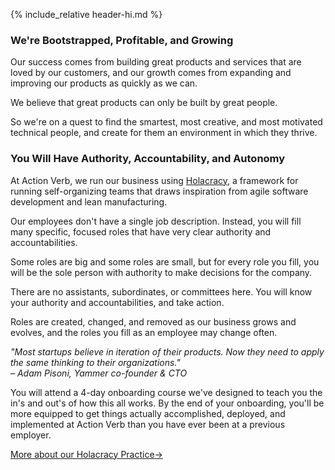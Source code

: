 {% include_relative header-hi.md %}

### We're Bootstrapped, Profitable, and Growing

Our success comes from building great products and services that are
loved by our customers, and our growth comes from expanding and
improving our products as quickly as we can.

We believe that great products can only be built by great people.

So we're on a quest to find the smartest, most creative, and most
motivated technical people, and create for them an environment in which
they thrive.


### You Will Have Authority, Accountability, and Autonomy

At Action Verb, we run our business using <a href="http://www.holacracy.org/" target="_blank">Holacracy</a>, a
framework for running self-organizing teams that draws
inspiration from agile software development and lean manufacturing.

Our employees don't have a single job description. Instead, you will fill
many specific, focused roles that have very clear authority and accountabilities.

Some roles are big and some roles are small, but for every role you
fill, you will be the sole person with authority to make decisions for
the company.

There are no assistants, subordinates, or committees here.  You will
know your authority and accountabilities, and take action.

Roles are created, changed, and removed as our business grows and
evolves, and the roles you fill as an employee may change often.

*&quot;Most startups believe in iteration of their
products. Now they need to apply the same thinking to their
organizations.&quot;<br />&ndash; Adam Pisoni, Yammer co-founder & CTO*

You will attend a 4-day onboarding course we've designed to teach you the
in's and out's of how this all works.  By the end of your onboarding,
you'll be more equipped to get things actually accomplished, deployed,
and implemented at Action Verb than you have ever been at a previous
employer.

<p><a class="page-btn f7 f5-ns ttu tracked-slight mb2" href="/holacracy">More about our Holacracy Practice<span class="pl1">&#8594;</span></a></p>
